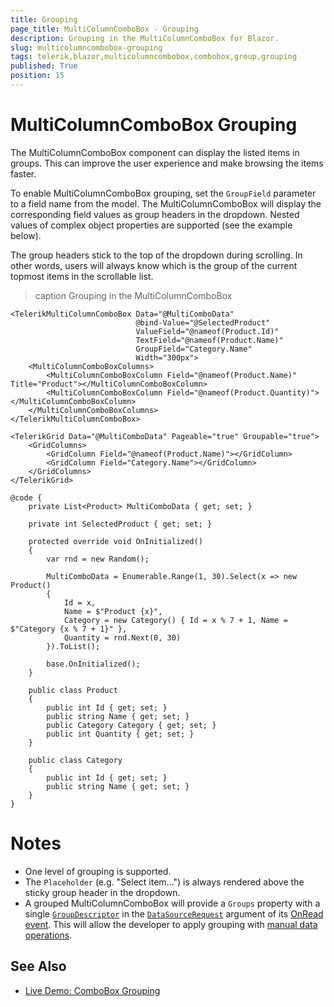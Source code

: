 ```yaml
---
title: Grouping
page_title: MultiColumnComboBox - Grouping
description: Grouping in the MultiColumnComboBox for Blazor.
slug: multicolumncombobox-grouping
tags: telerik,blazor,multicolumncombobox,combobox,group,grouping
published: True
position: 15
---
```


# MultiColumnComboBox Grouping

The MultiColumnComboBox component can display the listed items in groups. This can improve the user experience and make browsing the items faster.

To enable MultiColumnComboBox grouping, set the `GroupField` parameter to a field name from the model. The MultiColumnComboBox will display the corresponding field values as group headers in the dropdown. Nested values of complex object properties are supported (see the example below).

The group headers stick to the top of the dropdown during scrolling. In other words, users will always know which is the group of the current topmost items in the scrollable list.

>caption Grouping in the MultiColumnComboBox

````RAZOR
<TelerikMultiColumnComboBox Data="@MultiComboData"
                            @bind-Value="@SelectedProduct"
                            ValueField="@nameof(Product.Id)"
                            TextField="@nameof(Product.Name)"
                            GroupField="Category.Name"
                            Width="300px">
    <MultiColumnComboBoxColumns>
        <MultiColumnComboBoxColumn Field="@nameof(Product.Name)" Title="Product"></MultiColumnComboBoxColumn>
        <MultiColumnComboBoxColumn Field="@nameof(Product.Quantity)"></MultiColumnComboBoxColumn>
    </MultiColumnComboBoxColumns>
</TelerikMultiColumnComboBox>

<TelerikGrid Data="@MultiComboData" Pageable="true" Groupable="true">
    <GridColumns>
        <GridColumn Field="@nameof(Product.Name)"></GridColumn>
        <GridColumn Field="Category.Name"></GridColumn>
    </GridColumns>
</TelerikGrid>

@code {
    private List<Product> MultiComboData { get; set; }

    private int SelectedProduct { get; set; }

    protected override void OnInitialized()
    {
        var rnd = new Random();

        MultiComboData = Enumerable.Range(1, 30).Select(x => new Product()
        {
            Id = x,
            Name = $"Product {x}",
            Category = new Category() { Id = x % 7 + 1, Name = $"Category {x % 7 + 1}" },
            Quantity = rnd.Next(0, 30)
        }).ToList();

        base.OnInitialized();
    }

    public class Product
    {
        public int Id { get; set; }
        public string Name { get; set; }
        public Category Category { get; set; }
        public int Quantity { get; set; }
    }

    public class Category
    {
        public int Id { get; set; }
        public string Name { get; set; }
    }
}
````

# Notes

* One level of grouping is supported.
* The `Placeholder` (e.g. "Select item...") is always rendered above the sticky group header in the dropdown.
* A grouped MultiColumnComboBox will provide a `Groups` property with a single [`GroupDescriptor`](slug:Telerik.DataSource.GroupDescriptor) in the [`DataSourceRequest`](slug:Telerik.DataSource.DataSourceRequest) argument of its [OnRead event](slug:multicolumncombobox-events#onread). This will allow the developer to apply grouping with [manual data operations](slug:common-features-data-binding-onread).

## See Also

* [Live Demo: ComboBox Grouping](https://demos.telerik.com/blazor-ui/multicolumncombobox/grouping)
